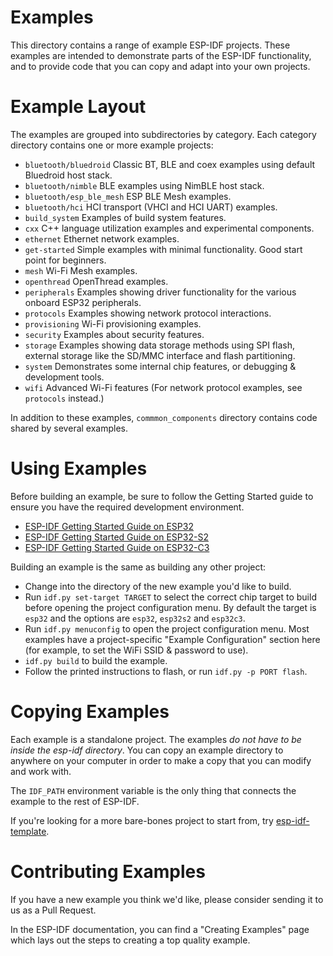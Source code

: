 # Examples

This directory contains a range of example ESP-IDF projects. These examples are intended to demonstrate parts of the ESP-IDF functionality, and to provide code that you can copy and adapt into your own projects.

# Example Layout

The examples are grouped into subdirectories by category. Each category directory contains one or more example projects:

* `bluetooth/bluedroid` Classic BT, BLE and coex examples using default Bluedroid host stack.
* `bluetooth/nimble` BLE examples using NimBLE host stack.
* `bluetooth/esp_ble_mesh` ESP BLE Mesh examples.
* `bluetooth/hci` HCI transport (VHCI and HCI UART) examples.
* `build_system` Examples of build system features.
* `cxx` C++ language utilization examples and experimental components.
* `ethernet` Ethernet network examples.
* `get-started` Simple examples with minimal functionality. Good start point for beginners.
* `mesh` Wi-Fi Mesh examples.
* `openthread` OpenThread examples.
* `peripherals` Examples showing driver functionality for the various onboard ESP32 peripherals.
* `protocols` Examples showing network protocol interactions.
* `provisioning` Wi-Fi provisioning examples.
* `security` Examples about security features.
* `storage` Examples showing data storage methods using SPI flash, external storage like the SD/MMC interface and flash partitioning.
* `system` Demonstrates some internal chip features, or debugging & development tools.
* `wifi` Advanced Wi-Fi features (For network protocol examples, see `protocols` instead.)

In addition to these examples, `commmon_components` directory contains code shared by several examples.

# Using Examples

Before building an example, be sure to follow the Getting Started guide to ensure you have the required development environment.

* [ESP-IDF Getting Started Guide on ESP32](https://docs.espressif.com/projects/esp-idf/en/latest/esp32/get-started/index.html)
* [ESP-IDF Getting Started Guide on ESP32-S2](https://docs.espressif.com/projects/esp-idf/en/latest/esp32s2/get-started/index.html)
* [ESP-IDF Getting Started Guide on ESP32-C3](https://docs.espressif.com/projects/esp-idf/en/latest/esp32c3/get-started/index.html)


Building an example is the same as building any other project:

* Change into the directory of the new example you'd like to build.
* Run `idf.py set-target TARGET` to select the correct chip target to build before opening the project configuration menu. By default the target is `esp32` and the options are `esp32`, `esp32s2` and `esp32c3`.
* Run `idf.py menuconfig` to open the project configuration menu. Most examples have a project-specific "Example Configuration" section here (for example, to set the WiFi SSID & password to use).
* `idf.py build` to build the example.
* Follow the printed instructions to flash, or run `idf.py -p PORT flash`.

# Copying Examples

Each example is a standalone project. The examples *do not have to be inside the esp-idf directory*. You can copy an example directory to anywhere on your computer in order to make a copy that you can modify and work with.

The `IDF_PATH` environment variable is the only thing that connects the example to the rest of ESP-IDF.

If you're looking for a more bare-bones project to start from, try [esp-idf-template](https://github.com/espressif/esp-idf-template).

# Contributing Examples

If you have a new example you think we'd like, please consider sending it to us as a Pull Request.

In the ESP-IDF documentation, you can find a "Creating Examples" page which lays out the steps to creating a top quality example.
